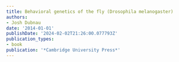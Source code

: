 ```yaml
---
title: Behavioral genetics of the fly (Drosophila melanogaster)
authors:
- Josh Dubnau
date: '2014-01-01'
publishDate: '2024-02-02T21:26:00.077793Z'
publication_types:
- book
publication: '*Cambridge University Press*'
---
```

